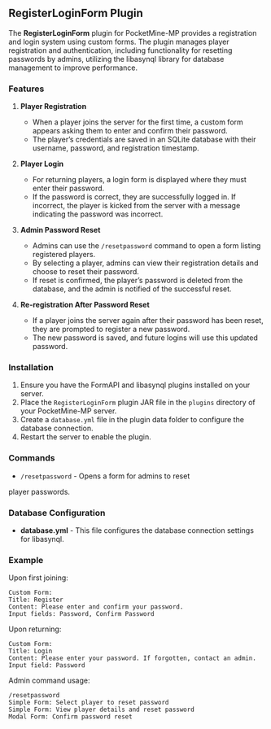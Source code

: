 ## RegisterLoginForm Plugin

The **RegisterLoginForm** plugin for PocketMine-MP provides a registration and login system using custom forms. The plugin manages player registration and authentication, including functionality for resetting passwords by admins, utilizing the libasynql library for database management to improve performance.

### Features

1. **Player Registration**
   - When a player joins the server for the first time, a custom form appears asking them to enter and confirm their password.
   - The player’s credentials are saved in an SQLite database with their username, password, and registration timestamp.

2. **Player Login**
   - For returning players, a login form is displayed where they must enter their password.
   - If the password is correct, they are successfully logged in. If incorrect, the player is kicked from the server with a message indicating the password was incorrect.

3. **Admin Password Reset**
   - Admins can use the `/resetpassword` command to open a form listing registered players.
   - By selecting a player, admins can view their registration details and choose to reset their password.
   - If reset is confirmed, the player’s password is deleted from the database, and the admin is notified of the successful reset.

4. **Re-registration After Password Reset**
   - If a player joins the server again after their password has been reset, they are prompted to register a new password.
   - The new password is saved, and future logins will use this updated password.

### Installation

1. Ensure you have the FormAPI and libasynql plugins installed on your server.
2. Place the `RegisterLoginForm` plugin JAR file in the `plugins` directory of your PocketMine-MP server.
3. Create a `database.yml` file in the plugin data folder to configure the database connection.
4. Restart the server to enable the plugin.

### Commands

- `/resetpassword` - Opens a form for admins to reset

 player passwords.

### Database Configuration

- **database.yml** - This file configures the database connection settings for libasynql.

### Example

Upon first joining:
```
Custom Form:
Title: Register
Content: Please enter and confirm your password.
Input fields: Password, Confirm Password
```

Upon returning:
```
Custom Form:
Title: Login
Content: Please enter your password. If forgotten, contact an admin.
Input field: Password
```

Admin command usage:
```
/resetpassword
Simple Form: Select player to reset password
Simple Form: View player details and reset password
Modal Form: Confirm password reset
```
